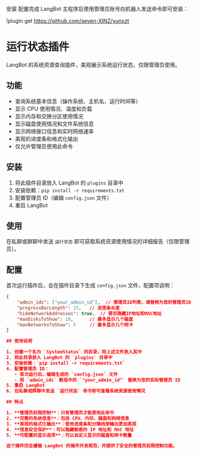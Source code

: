 安装
配置完成 LangBot 主程序后使用管理员账号向机器人发送命令即可安装：

!plugin get https://github.com/seven-XINZ/yunxzt

# 运行状态插件

LangBot 的系统资源查询插件，美观展示系统运行状态，仅限管理员使用。

## 功能

- 查询系统基本信息（操作系统、主机名、运行时间等）
- 显示 CPU 使用情况、温度和负载
- 显示内存和交换分区使用情况
- 显示磁盘使用情况和文件系统信息
- 显示网络接口信息和实时网络速率
- 美观的进度条和格式化输出
- 仅允许管理员使用此命令

## 安装

1. 将此插件目录放入 LangBot 的 `plugins` 目录中
2. 安装依赖：`pip install -r requirements.txt`
3. 配置管理员 ID（编辑 `config.json` 文件）
4. 重启 LangBot

## 使用

在私聊或群聊中发送 `运行状态` 即可获取系统资源使用情况的详细报告（仅限管理员）。

## 配置

首次运行插件后，会在插件目录下生成 `config.json` 文件，配置项说明：

```json
{
    "admin_ids": ["your_admin_id"],  // 管理员ID列表，请替换为您的管理员ID
    "progressBarLength": 15,   // 进度条长度
    "hideNetworkAddresses": true,  // 是否隐藏IP地址和MAC地址
    "maxDisksToShow": 10,      // 最多显示几个磁盘
    "maxNetworksToShow": 5     // 最多显示几个网卡
}

## 使用说明

1. 创建一个名为 `SystemStatus` 的目录，将上述文件放入其中
2. 将此目录放入 LangBot 的 `plugins` 目录中
3. 安装依赖：`pip install -r requirements.txt`
4. 配置管理员 ID：
   - 首次运行后，编辑生成的 `config.json` 文件
   - 将 `admin_ids` 数组中的 `"your_admin_id"` 替换为您的实际管理员 ID
5. 重启 LangBot
6. 在私聊或群聊中发送 `运行状态` 命令即可查看系统资源使用情况

## 特点

1. **管理员权限控制**：只有管理员才能使用此命令
2. **完整的系统信息**：包括 CPU、内存、磁盘和网络信息
3. **美观的格式化输出**：使用进度条和分隔线使输出更加美观
4. **信息安全保护**：可以隐藏敏感的 IP 地址和 MAC 地址
5. **可配置的显示选项**：可以自定义显示的磁盘和网卡数量

这个插件完全遵循 LangBot 的插件开发规范，并提供了安全的管理员权限控制功能。
